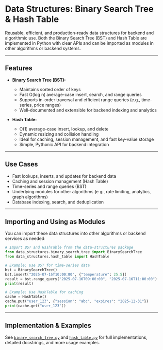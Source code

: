 
# Data Structures: Binary Search Tree & Hash Table

Reusable, efficient, and production-ready data structures for backend and algorithmic use. Both the Binary Search Tree (BST) and Hash Table are implemented in Python with clear APIs and can be imported as modules in other algorithms or backend systems.

---

## Features

- **Binary Search Tree (BST):**
  - Maintains sorted order of keys
  - Fast O(log n) average-case insert, search, and range queries
  - Supports in-order traversal and efficient range queries (e.g., time-series, price ranges)
  - Well-documented and extensible for backend indexing and analytics

- **Hash Table:**
  - O(1) average-case insert, lookup, and delete
  - Dynamic resizing and collision handling
  - Ideal for caching, session management, and fast key-value storage
  - Simple, Pythonic API for backend integration

---

## Use Cases

- Fast lookups, inserts, and updates for backend data
- Caching and session management (Hash Table)
- Time-series and range queries (BST)
- Underlying modules for other algorithms (e.g., rate limiting, analytics, graph algorithms)
- Database indexing, search, and deduplication

---

## Importing and Using as Modules

You can import these data structures into other algorithms or backend services as needed:

```python
# Import BST and HashTable from the data-structures package
from data_structures.binary_search_tree import BinarySearchTree
from data_structures.hash_table import HashTable

# Example: Use BST for time-series data
bst = BinarySearchTree()
bst.insert("2025-07-16T10:00:00", {"temperature": 25.5})
result = bst.range_query("2025-07-16T09:00:00", "2025-07-16T11:00:00")
print(result)

# Example: Use HashTable for caching
cache = HashTable()
cache.put("user_123", {"session": "abc", "expires": "2025-12-31"})
print(cache.get("user_123"))
```

---

## Implementation & Examples

See [`binary_search_tree.py`](./binary_search_tree.py) and [`hash_table.py`](./hash_table.py) for full implementations, detailed docstrings, and more usage examples.
